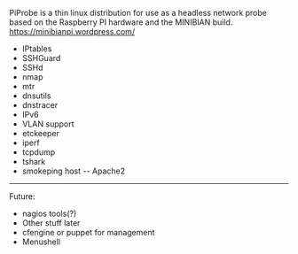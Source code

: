 PiProbe is a thin linux distribution for use as a headless network probe based on the Raspberry PI hardware and the MINIBIAN build. 
https://minibianpi.wordpress.com/

- IPtables
- SSHGuard
- SSHd
- nmap
- mtr
- dnsutils
- dnstracer
- IPv6
- VLAN support
- etckeeper
- iperf
- tcpdump
- tshark
- smokeping host
-- Apache2

---
Future:

- nagios tools(?)
- Other stuff later
- cfengine or puppet for management
- Menushell

